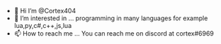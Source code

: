 - 👋 Hi I’m @Cortex404
- 👀 I’m interested in ... programming in many languages for example lua,py,c#,c++,js,lua
- 📫 How to reach me ... You can reach me on discord at cortex#6969
